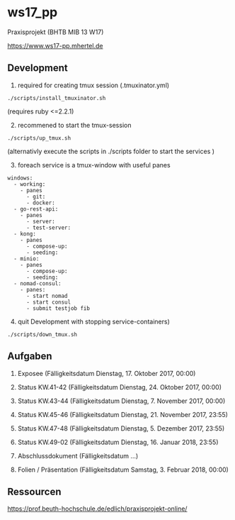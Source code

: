 # ws17_pp
Praxisprojekt (BHTB MIB 13 W17)

https://www.ws17-pp.mhertel.de

## Development

1. required for creating tmux session (.tmuxinator.yml)

  `./scripts/install_tmuxinator.sh`

  (requires ruby <=2.2.1)

2. recommened to start the tmux-session

  `./scripts/up_tmux.sh`

  (alternativly execute the scripts in ./scripts folder to start the services )

3. foreach service is a tmux-window with useful panes

  ```
  windows:
    - working:
      - panes
        - git:
        - docker:
    - go-rest-api:
      - panes
        - server:
        - test-server:
    - kong:
      - panes
        - compose-up:
        - seeding:
    - minio:
      - panes
        - compose-up:
        - seeding:
    - nomad-consul:
      - panes:
        - start nomad
        - start consul
        - submit testjob fib
  ```

4. quit Development with stopping service-containers)

  `./scripts/down_tmux.sh`

## Aufgaben

1. Exposee (Fälligkeitsdatum	Dienstag, 17. Oktober 2017, 00:00)

2. Status KW.41-42 (Fälligkeitsdatum	Dienstag, 24. Oktober 2017, 00:00)

3. Status KW.43-44 (Fälligkeitsdatum	Dienstag, 7. November 2017, 00:00)

4. Status KW.45-46 (Fälligkeitsdatum	Dienstag, 21. November 2017, 23:55)

5. Status KW.47-48 (Fälligkeitsdatum	Dienstag, 5. Dezember 2017, 23:55)

6. Status KW.49-02 (Fälligkeitsdatum	Dienstag, 16. Januar 2018, 23:55)

7. Abschlussdokument (Fälligkeitsdatum ...)

8. Folien / Präsentation (Fälligkeitsdatum	Samstag, 3. Februar 2018, 00:00)

## Ressourcen

https://prof.beuth-hochschule.de/edlich/praxisprojekt-online/
